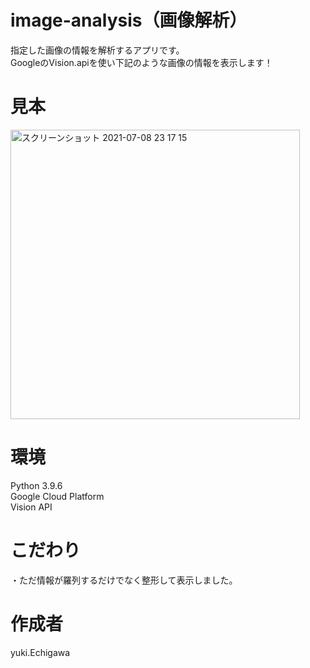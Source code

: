 # image-analysis（画像解析）

指定した画像の情報を解析するアプリです。   
GoogleのVision.apiを使い下記のような画像の情報を表示します！   
   
# 見本
<img width="463" alt="スクリーンショット 2021-07-08 23 17 15" src="https://user-images.githubusercontent.com/69971834/124937827-ba1f2a00-e042-11eb-94e4-7f1eef222595.png">


# 環境
Python 3.9.6  
Google Cloud Platform  
Vision API  
 
# こだわり
・ただ情報が羅列するだけでなく整形して表示しました。


# 作成者
yuki.Echigawa
